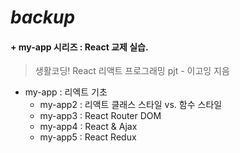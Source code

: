 # _backup_
####
#### + my-app 시리즈 : React 교제 실습.
> 생활코딩! React 리액트 프로그래밍 pjt - 이고잉 지음
+ my-app : 리엑트 기초    
  + my-app2 : 리액트 클래스 스타일 vs. 함수 스타일    
  + my-app3 : React Router DOM    
  + my-app4 : React & Ajax    
  + my-app5 : React Redux